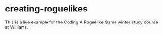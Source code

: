 # creating-roguelikes
This is a live example for the Coding A Roguelike Game winter study course at Williams.
